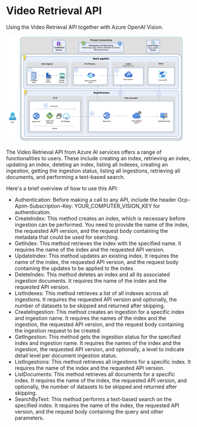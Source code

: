 # Video Retrieval API

Using the Video Retrieval API together with Azure OpenAI Vision.

![Video](./media/video.png)

The Video Retrieval API from Azure AI services offers a range of functionalities to users. These include creating an index, retrieving an index, updating an index, deleting an index, listing all indexes, creating an ingestion, getting the ingestion status, listing all ingestions, retrieving all documents, and performing a text-based search.

Here's a brief overview of how to use this API:

* Authentication:
Before making a call to any API, include the header Ocp-Apim-Subscription-Key: YOUR_COMPUTER_VISION_KEY for authentication.
* CreateIndex:
This method creates an index, which is necessary before ingestion can be performed. You need to provide the name of the index, the requested API version, and the request body containing the metadata that could be used for searching.
* GetIndex:
This method retrieves the index with the specified name. It requires the name of the index and the requested API version.
* UpdateIndex:
This method updates an existing index. It requires the name of the index, the requested API version, and the request body containing the updates to be applied to the index.
* DeleteIndex:
This method deletes an index and all its associated ingestion documents. It requires the name of the index and the requested API version.
* ListIndexes:
This method retrieves a list of all indexes across all ingestions. It requires the requested API version and optionally, the number of datasets to be skipped and returned after skipping.
* CreateIngestion:
This method creates an ingestion for a specific index and ingestion name. It requires the names of the index and the ingestion, the requested API version, and the request body containing the ingestion request to be created.
* GetIngestion:
This method gets the ingestion status for the specified index and ingestion name. It requires the names of the index and the ingestion, the requested API version, and optionally, a level to indicate detail level per document ingestion status.
* ListIngestions:
This method retrieves all ingestions for a specific index. It requires the name of the index and the requested API version.
* ListDocuments:
This method retrieves all documents for a specific index. It requires the name of the index, the requested API version, and optionally, the number of datasets to be skipped and returned after skipping.
* SearchByText:
This method performs a text-based search on the specified index. It requires the name of the index, the requested API version, and the request body containing the query and other parameters.
